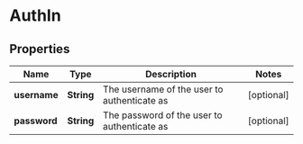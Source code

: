 # AuthIn

## Properties
Name | Type | Description | Notes
------------ | ------------- | ------------- | -------------
**username** | **String** | The username of the user to authenticate as |  [optional]
**password** | **String** | The password of the user to authenticate as |  [optional]
